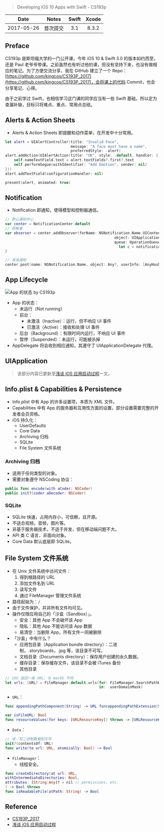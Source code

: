 > Developing iOS 10 Apps with Swift - CS193p

| Date | Notes | Swift | Xcode |
|:-----:|:-----:|:-----:|:-----:|
| 2017-05-26 | 首次提交 | 3.1 | 8.3.2 |

## Preface

CS193p 是斯坦福大学的一门公开课，今年 iOS 10 & Swift 3.0 的版本如约而至，还是 Paul 老爷爷带课。之前虽然也有听过他的课，但没有坚持下来，也没有做相应的笔记。为了方便交流分享，我在 GitHub 建立了一个 Repo：[https://github.com/kingcos/CS193P_2017](https://github.com/kingcos/CS193P_2017)，会将课上的代码 Commit，也会分享笔记、心得。

由于之前学过 Swift，也相信学习这门课的同学应当有一些 Swift 基础，所以定为查漏补缺，目标只将难点、重点、常用点总结。

## Alerts & Action Sheets

- Alerts & Action Sheets 即提醒和动作菜单，在开发中十分常用。

```Swift
let alert = UIAlertController(title: "Invalid Face",
                              message: "A face must have a name",
                              preferredStyle: .alert)
alert.addAction(UIAlertAction(title: "OK", style: .default, handler: { action in
    self.nameTextField.text = alert.textFields?.first?.text
    self.performSegue(withIdentifier: "Add Emotion", sender: nil)
}))
alert.addTextField(configurationHandler: nil)

present(alert, animated: true)
```

## Notification

- Notification 即通知，使得模型和控制器通信。

```Swift
// 默认通知中心
var center = NotificationCenter.default
// 观察者
var observer = center.addObserver(forName: NSNotification.Name.UIContentSizeCategoryDidChange,
                                                  object: UIApplication.shared,
                                                  queue: OperationQueue.main) { (notification) in
                                                    let c = notification.userInfo?[UIContentSizeCategory]
}

// 发送通知
center.post(name: NSNotification.Name, object: Any?, userInfo: [AnyHashable : Any]?)
```

## App Lifecycle

![App 的状态 by CS193p](http://upload-images.jianshu.io/upload_images/227002-488f0a5b3d4dd9cc.png?imageMogr2/auto-orient/strip%7CimageView2/2/w/1240)

- App 的状态：
  - 未运行（Not running）
  - 前台：
    - 未激活（Inactive）：运行，但不响应 UI 事件
    - 已激活（Active）：接收和处理 UI 事件
  - 后台（Background）：有限时间内运行，不响应 UI 事件
  - 暂停（Suspended）：未运行，可能被杀掉
- AppDelegate 将会收到相应通知，其遵守了 UIApplicationDelegate 代理。

## UIApplication

> 该部分内容已更新至[浅谈 iOS 应用启动过程](http://www.jianshu.com/p/ec4a9b3d2576)一文。

## Info.plist & Capabilities & Persistence

- Info.plist 中有 App 的许多设置项，本质为 XML 文件。
- Capabilities 中有 App 的服务器和互用性方面的设置，部分设置需要完整的开发者会员资格。
- iOS 持久化：
  - UserDefaults
  - Core Data
  - Archiving 归档
  - SQLite
  - File System 文件系统

### Archiving 归档

- 适用于任何类型的对象。
- 需要对象遵守 NSCoding 协议：

```Swift
public func encode(with aCoder: NSCoder)
public init?(coder aDecoder: NSCoder)
```

### SQLite

- SQLite 快速，占用内存小，可信赖，且开源。
- 不适合视频，音频，图片等。
- 非基于服务器技术，不适于并发，但在移动端问题不大。
- API 类 C 语言，非面向对象。
- Core Data 默认底层即 SQLite。

## File System 文件系统

- 在 Unix 文件系统中访问文件：
  1. 得到根路径的 URL
  2. 添加文件名到 URL
  3. 读写文件
  4. 通过 FileManager 管理文件系统
- 路径起始为：`/`
- 由于文件保护，并非所有文件均可见。
- 操作仅限应用自己的「沙盒（Sandbox）」。
  - 安全：其他 App 不会破坏该 App
  - 隐私：其他 App 不能访问该 App 数据
  - 易清空：当删除 App，所有文件一同被删除
- 「沙盒」中有什么？
  - 应用包目录（Application bundle directory）：二进制，.storyboards，.jpg 等，该目录不可写。
  - 文档目录（Documents directory）：保存用户创建的永久数据。
  - 缓存目录：保存缓存文件，该目录不会被 iTunes 备份
  - 其他目录

```Swift
// iOS 返回一条 URL，与 macOS 不同
let urls: [URL] = FileManager.default.urls(for: FileManager.SearchPathDirectory.documentDirectory,
                                           in: .userDomainMask)
```

- `URL`：

```Swift
func appendingPathComponent(String) -> URL funcappendingPathExtension(String)->URL

var isFileURL: Bool
func resourceValues(for keys: [URLResourceKey]) throws -> [URLResourceKey:Any]?
```

- `Data`：

```Swift
// 读／写二进制数据到文件
init?(contentsOf: URL)
func write(to url: URL, atomically: Bool) -> Bool
```

- `FileManager`：
  - 线程安全。

```Swift
func createDirectory(at url: URL,
withIntermediateDirectories: Bool,
attributes: [String:Any]? = nil // permissions, etc.
) -> Bool throws
func isReadableFile(atPath: String) -> Bool
```

## Reference

- [CS193P_2017](https://github.com/kingcos/CS193P_2017)
- [浅谈 iOS 应用启动过程](http://www.jianshu.com/p/ec4a9b3d2576)
